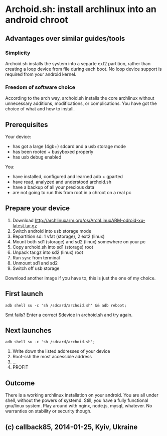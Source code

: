 Archoid.sh: install archlinux into an android chroot
====================================================


Advantages over similar guides/tools
------------------------------------

### Simplicity

Archoid.sh installs the system into a separte ext2 partition,
rather than creating a loop device from file during each boot.
No loop device support is required from your android kernel.

### Freedom of software choice

According to the arch way, archoid.sh installs the core archlinux
without unnecessary additions, modifications, or complications.
You have got the choice of what and how to install.


Prerequisites
-------------

Your device:

- has got a large (4gb+) sdcard and a usb storage mode
- has been rooted + busyboxed properly
- has usb debug enabled


You:
- have installed, configured and learned adb + gparted
- have read, analyzed and understood archoid.sh
- have a backup of all your precious data
- are not going to run this from root in a chroot on a real pc


Prepare your device
-------------------

1. Download http://archlinuxarm.org/os/ArchLinuxARM-odroid-xu-latest.tar.gz
2. Switch android into usb storage mode
3. Repartition sd: 1 vfat (storage), 2 ext2 (linux)
4. Mount both sd1 (storage) and sd2 (linux) somewhere on your pc
5. Copy archoid.sh into sd1 (storage) root
6. Unpack tar.gz into sd2 (linux) root
7. Run `sync` from terminal
8. Unmount sd1 and sd2
9. Switch off usb storage

Download another image if you have to, this is just the one of my choice.


First launch
------------

```shell
adb shell su -c 'sh /sdcard/archoid.sh' && adb reboot;
```

Smt fails? Enter a correct $device in archoid.sh and try again.


Next launches
-------------

```shell
adb shell su -c 'sh /sdcard/archoid.sh';
```

1. Write down the listed addresses of your device
2. Root-ssh the most accessible address
3. ...
4. PROFIT


Outcome
-------

There is a working archlinux installation on your android.
You are all under shell, without the powers of systemd.
Still, you have a fully functional gnu/linux system.
Play around with nginx, node.js, mysql, whatever.
No warranties on stability or security though.


(c) callback85, 2014-01-25, Kyiv, Ukraine
-----------------------------------------
